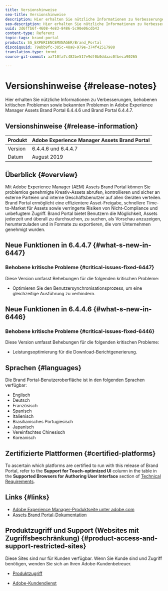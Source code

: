 ```yaml
---
title: Versionshinweise
seo-title: Versionshinweise
description: Hier erhalten Sie nützliche Informationen zu Verbesserungen, behobenen kritischen Problemen sowie bekannten Problemen in Adobe Experience Manager Assets Brand Portal 6.4.4.6 und Brand Portal 6.4.4.7.
seo-description: Hier erhalten Sie nützliche Informationen zu Verbesserungen, behobenen kritischen Problemen sowie bekannten Problemen in Adobe Experience Manager Assets Brand Portal 6.4.4.6 und Brand Portal 6.4.4.7.
uuid: 3d6ffb6f-4608-4e83-8486-5c90e06cdb43
content-type: Referenz
topic-tags: brand-portal
products: SG_EXPERIENCEMANAGER/Brand_Portal
discoiquuid: 79ebb9fc-385c-48a8-979e-374f42517988
translation-type: tm+mt
source-git-commit: aa710fa7c482be517e9df0b0ddaac0fbeca90265

---
```



# Versionshinweise {#release-notes}

Hier erhalten Sie nützliche Informationen zu Verbesserungen, behobenen kritischen Problemen sowie bekannten Problemen in Adobe Experience Manager Assets Brand Portal 6.4.4.6 und Brand Portal 6.4.4.7.

## Versionshinweise {#release-information}

| Produkt | Adobe Experience Manager Assets Brand Portal |
|---|---|
| Version | 6.4.4.6 und 6.4.4.7 |
| Datum | August 2019 |

## Überblick {#overview}

Mit Adobe Experience Manager (AEM) Assets Brand Portal können Sie problemlos genehmigte Kreativ-Assets abrufen, kontrollieren und sicher an externe Parteien und interne Geschäftsbenutzer auf allen Geräten verteilen. Brand Portal ermöglicht eine effizientere Asset-Freigabe, schnellere Time-to-Market für Assets sowie verringerte Risiken von Nicht-Compliance und unbefugtem Zugriff. Brand Portal bietet Benutzern die Möglichkeit, Assets jederzeit und überall zu durchsuchen, zu suchen, als Vorschau anzuzeigen, herunterzuladen und in Formate zu exportieren, die vom Unternehmen genehmigt wurden.

## Neue Funktionen in 6.4.4.7 {#what-s-new-in-6447}

### Behobene kritische Probleme {#critical-issues-fixed-6447}

Diese Version umfasst Behebungen für die folgenden kritischen Probleme:

* Optimieren Sie den Benutzersynchronisationsprozess, um eine gleichzeitige Ausführung zu verhindern.

## Neue Funktionen in 6.4.4.6 {#what-s-new-in-6446}

### Behobene kritische Probleme {#critical-issues-fixed-6446}

Diese Version umfasst Behebungen für die folgenden kritischen Probleme:

* Leistungsoptimierung für die Download-Berichtgenerierung.

## Sprachen {#languages}

Die Brand Portal-Benutzeroberfläche ist in den folgenden Sprachen verfügbar:

* Englisch
* Deutsch
* Französisch
* Spanisch
* Italienisch
* Brasilianisches   Portugiesisch
* Japanisch
* Vereinfachtes Chinesisch
* Koreanisch

## Zertifizierte Plattformen {#certified-platforms}

To ascertain which platforms are certified to run with this release of Brand Portal, refer to the **Support for Touch-optimized UI** column in the table in the **Supported Browsers for Authoring User Interface** section of [Technical Requirements](https://helpx.adobe.com/experience-manager/6-4/sites/deploying/using/technical-requirements.html).

## Links {#links}

* [Adobe Experience Manager-Produktseite unter adobe.com](http://www.adobe.com/in/marketing-cloud/experience-manager.html)
* [Assets Brand Portal-Dokumentation](https://helpx.adobe.com/experience-manager/brand-portal/user-guide.html)

## Produktzugriff und Support (Websites mit Zugriffsbeschränkung) {#product-access-and-support-restricted-sites}

Diese Sites sind nur für Kunden verfügbar. Wenn Sie Kunde sind und Zugriff benötigen, wenden Sie sich an Ihren Adobe-Kundenbetreuer.

* [](https://daycare.day.com)[ Produktzugriff](https://login.marketing.adobe.com)

* [Adobe-Kundendienst](https://helpx.adobe.com/contact.html)
